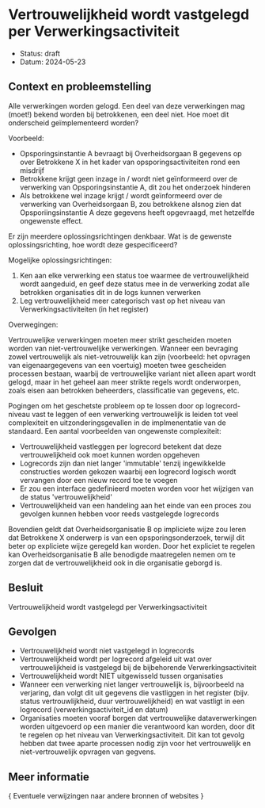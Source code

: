 # Vertrouwelijkheid wordt vastgelegd per Verwerkingsactiviteit

- Status: draft
- Datum: 2024-05-23


## Context en probleemstelling

Alle verwerkingen worden gelogd. Een deel van deze verwerkingen mag (moet!) bekend worden bij betrokkenen, een deel niet. Hoe moet dit onderscheid geïmplementeerd worden?

Voorbeeld: 
- Opsporingsinstantie A bevraagt bij Overheidsorgaan B gegevens op over Betrokkene X in het kader van opsporingsactiviteiten rond een misdrijf
- Betrokkene krijgt geen inzage in / wordt niet geïnformeerd over de verwerking van Opsporingsinstantie A, dit zou het onderzoek hinderen
- Als betrokkene wel inzage krijgt / wordt geïnformeerd over de verwerking van Overheidsorgaan B, zou betrokkene alsnog zien dat Opsporiingsinstantie A deze gegevens heeft opgevraagd, met hetzelfde ongewenste effect.

Er zijn meerdere oplossingsrichtingen denkbaar. Wat is de gewenste oplossingsrichting, hoe wordt deze gespecificeerd?

Mogelijke oplossingsrichtingen:
1. Ken aan elke verwerking een status toe waarmee de vertrouwelijkheid wordt aangeduid, en geef deze status mee in de verwerking zodat alle betrokken organisaties dit in de logs kunnen verwerken
2. Leg vertrouwelijkheid meer categorisch vast op het niveau van Verwerkingsactiviteiten (in het register)

Overwegingen:

Vertrouwelijke verwerkingen moeten meer strikt gescheiden moeten worden van niet-vertrouwelijke verwerkingen. Wanneer een bevraging zowel vertrouwelijk als niet-vetrouwelijk kan zijn (voorbeeld: het opvragen van eigenaargegevens van een voertuig) moeten twee gescheiden processen bestaan, waarbij de vertrouwelijke variant niet alleen apart wordt gelogd, maar in het geheel aan meer strikte regels wordt onderworpen, zoals eisen aan betrokken beheerders, classificatie van gegevens, etc.

Pogingen om het geschetste probleem op te lossen door op logrecord-niveau vast te leggen of een verwerking vertrouwelijk is leiden tot veel complexiteit en uitzonderingsgevallen in de implmenentatie van de standaard. Een aantal voorbeelden van ongewenste complexiteit:
- Vertrouwelijkheid vastleggen per logrecord betekent dat deze vertrouwelijkheid ook moet kunnen worden opgeheven
- Logrecords zijn dan niet langer 'immutable' tenzij ingewikkelde constructies worden gekozen waarbij een logrecord logisch wordt vervangen door een nieuw record toe te voegen
- Er zou een interface gedefinieerd moeten worden voor het wijzigen van de status 'vertrouwelijkheid'
- Vertrouwelijkheid van een handeling aan het einde van een proces zou gevolgen kunnen hebben voor reeds vastgelegde logrecords

Bovendien geldt dat Overheidsorganisatie B op impliciete wijze zou leren dat Betrokkene X onderwerp is van een opsporingsonderzoek, terwijl dit beter op expliciete wijze geregeld kan worden. Door het expliciet te regelen kan Overheidsorganisatie B alle benodigde maatregelen nemen om te zorgen dat de vertrouwelijkheid ook in die organisatie geborgd is.


## Besluit

Vertrouwelijkheid wordt vastgelegd per Verwerkingsactiviteit

## Gevolgen

- Vertrouwelijkheid wordt niet vastgelegd in logrecords
- Vertrouwelijkheid wordt per logrecord afgeleid uit wat over vertrouwelijkheid is vastgelegd bij de bijbehorende Verwerkingsactiviteit
- Vertrouwelijkheid wordt NIET uitgewisseld tussen organisaties
- Wanneer een verwerking niet langer vertrouwelijk is, bijvoorbeeld na verjaring, dan volgt dit uit gegevens die vastliggen in het register (bijv. status vertrouwlijkheid, duur vertrouwelijkheid) en wat vastligt in een logrecord (verwerkingsactiviteit_id en datum)
- Organisaties moeten vooraf borgen dat vertrouwelijke dataverwerkingen worden uitgevoerd op een manier die verantwoord kan worden, door dit te regelen op het niveau van Verwerkingsactiviteit. Dit kan tot gevolg hebben dat twee aparte processen nodig zijn voor het vertrouwelijk en niet-vertrouwelijk opvragen van gegvens.

<!-- Optioneel -->
## Meer informatie

{ Eventuele verwijzingen naar andere bronnen of websites }



